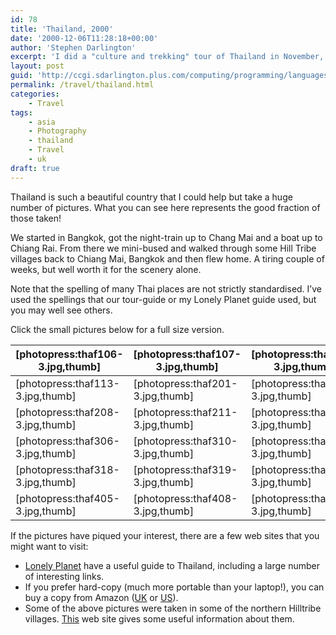 ```yaml
---
id: 78
title: 'Thailand, 2000'
date: '2000-12-06T11:28:18+00:00'
author: 'Stephen Darlington'
excerpt: 'I did a "culture and trekking" tour of Thailand in November, 2000. These are the pictures. '
layout: post
guid: 'http://ccgi.sdarlington.plus.com/computing/programming/languages/thailand-2000.html'
permalink: /travel/thailand.html
categories:
    - Travel
tags:
    - asia
    - Photography
    - thailand
    - Travel
    - uk
draft: true
---
```


Thailand is such a beautiful country that I could help but take a huge number of pictures. What you can see here represents the good fraction of those taken!

We started in Bangkok, got the night-train up to Chang Mai and a boat up to Chiang Rai. From there we mini-bused and walked through some Hill Tribe villages back to Chiang Mai, Bangkok and then flew home. A tiring couple of weeks, but well worth it for the scenery alone.

Note that the spelling of many Thai places are not strictly standardised. I’ve used the spellings that our tour-guide or my Lonely Planet guide used, but you may well see others.

Click the small pictures below for a full size version.

| \[photopress:thaf106-3.jpg,thumb\] | \[photopress:thaf107-3.jpg,thumb\] | \[photopress:thaf109-3.jpg,thumb\] | \[photopress:thaf118-3.jpg,thumb\] |
|---|---|---|---|
| \[photopress:thaf113-3.jpg,thumb\] | \[photopress:thaf201-3.jpg,thumb\] | \[photopress:thaf203-3.jpg,thumb\] | \[photopress:thaf206-3.jpg,thumb\] |
| \[photopress:thaf208-3.jpg,thumb\] | \[photopress:thaf211-3.jpg,thumb\] | \[photopress:thaf216-3.jpg,thumb\] | \[photopress:thaf218-3.jpg,thumb\] |
| \[photopress:thaf306-3.jpg,thumb\] | \[photopress:thaf310-3.jpg,thumb\] | \[photopress:thaf312-3.jpg,thumb\] | \[photopress:thaf314-3.jpg,thumb\] |
| \[photopress:thaf318-3.jpg,thumb\] | \[photopress:thaf319-3.jpg,thumb\] | \[photopress:thaf406-3.jpg,thumb\] | \[photopress:thaf407-3.jpg,thumb\] |
| \[photopress:thaf405-3.jpg,thumb\] | \[photopress:thaf408-3.jpg,thumb\] | \[photopress:thaf410-3.jpg,thumb\] | \[photopress:thaf412-3.jpg,thumb\] |

If the pictures have piqued your interest, there are a few web sites that you might want to visit:

- [Lonely Planet](http://www.lonelyplanet.com/destinations/south_east_asia/thailand/) have a useful guide to Thailand, including a large number of interesting links.
- If you prefer hard-copy (much more portable than your laptop!), you can buy a copy from Amazon ([UK](http://www.amazon.co.uk/exec/obidos/ASIN/1864502517/zx81orguk) or [US](http://www.amazon.com/exec/obidos/ASIN/1864502517/zx81orguk00)).
- Some of the above pictures were taken in some of the northern Hilltribe villages. [This](http://www.infothai.com/wtcmcr/hiltribe.htm) web site gives some useful information about them.
